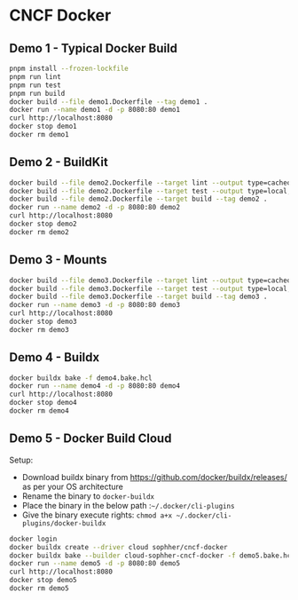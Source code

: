 # CNCF Docker

## Demo 1 - Typical Docker Build

```bash
pnpm install --frozen-lockfile
pnpm run lint
pnpm run test
pnpm run build
docker build --file demo1.Dockerfile --tag demo1 .
docker run --name demo1 -d -p 8080:80 demo1
curl http://localhost:8080
docker stop demo1
docker rm demo1
```

## Demo 2 - BuildKit

```bash
docker build --file demo2.Dockerfile --target lint --output type=cacheonly --build-arg CACHE_BUST=$(date +%s) .
docker build --file demo2.Dockerfile --target test --output type=local,dest=coverage --build-arg CACHE_BUST=$(date +%s) .
docker build --file demo2.Dockerfile --target build --tag demo2 .
docker run --name demo2 -d -p 8080:80 demo2
curl http://localhost:8080
docker stop demo2
docker rm demo2
```

## Demo 3 - Mounts

```bash
docker build --file demo3.Dockerfile --target lint --output type=cacheonly --build-arg CACHE_BUST=$(date +%s) .
docker build --file demo3.Dockerfile --target test --output type=local,dest=coverage --build-arg CACHE_BUST=$(date +%s) .
docker build --file demo3.Dockerfile --target build --tag demo3 .
docker run --name demo3 -d -p 8080:80 demo3
curl http://localhost:8080
docker stop demo3
docker rm demo3
```

## Demo 4 - Buildx

```bash
docker buildx bake -f demo4.bake.hcl
docker run --name demo4 -d -p 8080:80 demo4
curl http://localhost:8080
docker stop demo4
docker rm demo4
```

## Demo 5 - Docker Build Cloud

Setup:

- Download buildx binary from https://github.com/docker/buildx/releases/ as per your OS architecture
- Rename the binary to `docker-buildx`
- Place the binary in the below path :`~/.docker/cli-plugins`
- Give the binary execute rights: `chmod a+x ~/.docker/cli-plugins/docker-buildx`


```bash
docker login
docker buildx create --driver cloud sophher/cncf-docker
docker buildx bake --builder cloud-sophher-cncf-docker -f demo5.bake.hcl
docker run --name demo5 -d -p 8080:80 demo5
curl http://localhost:8080
docker stop demo5
docker rm demo5
```